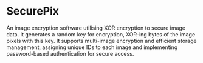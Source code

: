 # SecurePix
An image encryption software utilising XOR encryption to secure image data. It generates a random key for encryption, XOR-ing bytes of the image pixels with this key. It supports multi-image encryption and efficient storage management, assigning unique IDs to each image and implementing password-based authentication for secure access.

